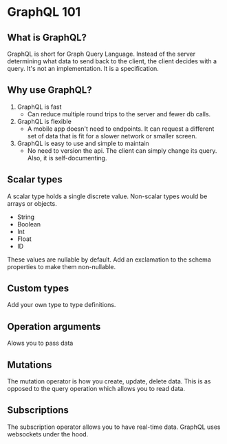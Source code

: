 # GraphQL 101

## What is GraphQL?

GraphQL is short for Graph Query Language. Instead of the server determining what data to send back to the client, the client decides with a query. It's not an implementation. It is a specification.

## Why use GraphQL?

1. GraphQL is fast
   - Can reduce multiple round trips to the server and fewer db calls.
2. GraphQL is flexible
   - A mobile app doesn't need to endpoints. It can request a different set of data that is fit for a slower network or smaller screen.
3. GraphQL is easy to use and simple to maintain
   - No need to version the api. The client can simply change its query. Also, it is self-documenting.

## Scalar types

A scalar type holds a single discrete value. Non-scalar types would be arrays or objects.

- String
- Boolean
- Int
- Float
- ID

These values are nullable by default. Add an exclamation to the schema properties to make them non-nullable.

## Custom types

Add your own type to type definitions.

## Operation arguments

Alows you to pass data

## Mutations

The mutation operator is how you create, update, delete data. This is as opposed to the query operation which allows you to read data.

## Subscriptions

The subscription operator allows you to have real-time data. GraphQL uses websockets under the hood.
